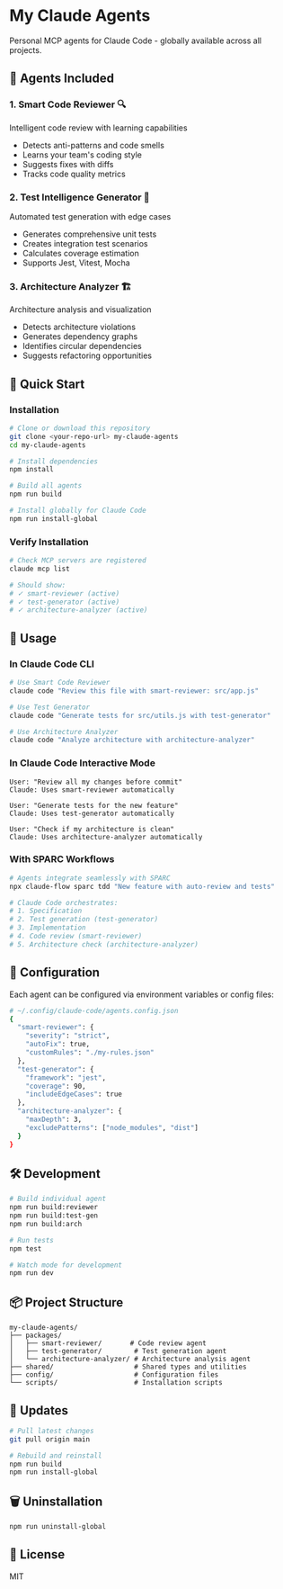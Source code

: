 # My Claude Agents

Personal MCP agents for Claude Code - globally available across all projects.

## 🤖 Agents Included

### 1. Smart Code Reviewer 🔍
Intelligent code review with learning capabilities
- Detects anti-patterns and code smells
- Learns your team's coding style
- Suggests fixes with diffs
- Tracks code quality metrics

### 2. Test Intelligence Generator 🧪
Automated test generation with edge cases
- Generates comprehensive unit tests
- Creates integration test scenarios
- Calculates coverage estimation
- Supports Jest, Vitest, Mocha

### 3. Architecture Analyzer 🏗️
Architecture analysis and visualization
- Detects architecture violations
- Generates dependency graphs
- Identifies circular dependencies
- Suggests refactoring opportunities

## 🚀 Quick Start

### Installation

```bash
# Clone or download this repository
git clone <your-repo-url> my-claude-agents
cd my-claude-agents

# Install dependencies
npm install

# Build all agents
npm run build

# Install globally for Claude Code
npm run install-global
```

### Verify Installation

```bash
# Check MCP servers are registered
claude mcp list

# Should show:
# ✓ smart-reviewer (active)
# ✓ test-generator (active)
# ✓ architecture-analyzer (active)
```

## 📖 Usage

### In Claude Code CLI

```bash
# Use Smart Code Reviewer
claude code "Review this file with smart-reviewer: src/app.js"

# Use Test Generator
claude code "Generate tests for src/utils.js with test-generator"

# Use Architecture Analyzer
claude code "Analyze architecture with architecture-analyzer"
```

### In Claude Code Interactive Mode

```
User: "Review all my changes before commit"
Claude: Uses smart-reviewer automatically

User: "Generate tests for the new feature"
Claude: Uses test-generator automatically

User: "Check if my architecture is clean"
Claude: Uses architecture-analyzer automatically
```

### With SPARC Workflows

```bash
# Agents integrate seamlessly with SPARC
npx claude-flow sparc tdd "New feature with auto-review and tests"

# Claude Code orchestrates:
# 1. Specification
# 2. Test generation (test-generator)
# 3. Implementation
# 4. Code review (smart-reviewer)
# 5. Architecture check (architecture-analyzer)
```

## 🔧 Configuration

Each agent can be configured via environment variables or config files:

```bash
# ~/.config/claude-code/agents.config.json
{
  "smart-reviewer": {
    "severity": "strict",
    "autoFix": true,
    "customRules": "./my-rules.json"
  },
  "test-generator": {
    "framework": "jest",
    "coverage": 90,
    "includeEdgeCases": true
  },
  "architecture-analyzer": {
    "maxDepth": 3,
    "excludePatterns": ["node_modules", "dist"]
  }
}
```

## 🛠️ Development

```bash
# Build individual agent
npm run build:reviewer
npm run build:test-gen
npm run build:arch

# Run tests
npm test

# Watch mode for development
npm run dev
```

## 📦 Project Structure

```
my-claude-agents/
├── packages/
│   ├── smart-reviewer/       # Code review agent
│   ├── test-generator/        # Test generation agent
│   └── architecture-analyzer/ # Architecture analysis agent
├── shared/                    # Shared types and utilities
├── config/                    # Configuration files
└── scripts/                   # Installation scripts
```

## 🔄 Updates

```bash
# Pull latest changes
git pull origin main

# Rebuild and reinstall
npm run build
npm run install-global
```

## 🗑️ Uninstallation

```bash
npm run uninstall-global
```

## 📝 License

MIT
